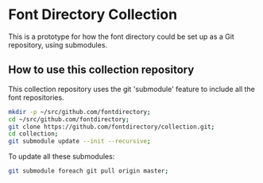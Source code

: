 # Font Directory Collection

This is a prototype for how the font directory could be set up as a Git repository, using submodules.

## How to use this collection repository

This collection repository uses the git 'submodule' feature to include all the font repositories. 

```sh
mkdir -p ~/src/github.com/fontdirectory;
cd ~/src/github.com/fontdirectory;
git clone https://github.com/fontdirectory/collection.git;
cd collection;
git submodule update --init --recursive;
```

To update all these submodules:

```sh
git submodule foreach git pull origin master;
```
